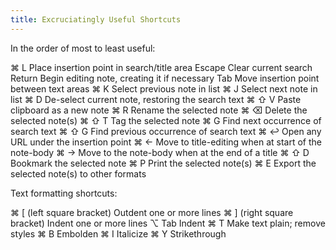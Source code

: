 ```yaml
---
title: Excruciatingly Useful Shortcuts
---
```

In the order of most to least useful:

⌘ L     Place insertion point in search/title area
Escape  Clear current search
Return  Begin editing note, creating it if necessary
Tab     Move insertion point between text areas
⌘ K     Select previous note in list
⌘ J     Select next note in list
⌘ D     De-select current note, restoring the search text
⌘ ⇧ V   Paste clipboard as a new note
⌘ R     Rename the selected note
⌘ ⌫ Delete the selected note(s)
⌘ ⇧ T   Tag the selected note
⌘ G     Find next occurrence of search text
⌘ ⇧ G   Find previous occurrence of search text
⌘ ↩     Open any URL under the insertion point
⌘ ←     Move to title-editing when at start of the note-body
⌘ →     Move to the note-body when at the end of a title
⌘ ⇧ D   Bookmark the selected note
⌘ P     Print the selected note(s)
⌘ E     Export the selected note(s) to other formats

Text formatting shortcuts:

⌘ [     (left square bracket) Outdent one or more lines
⌘ ]     (right square bracket) Indent one or more lines
⌥ Tab   Indent
⌘ T     Make text plain; remove styles
⌘ B     Embolden
⌘ I     Italicize
⌘ Y     Strikethrough
